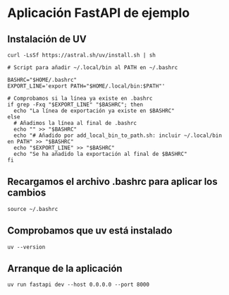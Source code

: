 # Aplicación FastAPI de ejemplo

## Instalación de UV
```shell
curl -LsSf https://astral.sh/uv/install.sh | sh

# Script para añadir ~/.local/bin al PATH en ~/.bashrc

BASHRC="$HOME/.bashrc"
EXPORT_LINE='export PATH="$HOME/.local/bin:$PATH"'

# Comprobamos si la línea ya existe en .bashrc
if grep -Fxq "$EXPORT_LINE" "$BASHRC"; then
  echo "La línea de exportación ya existe en $BASHRC"
else
  # Añadimos la línea al final de .bashrc
  echo "" >> "$BASHRC"
  echo "# Añadido por add_local_bin_to_path.sh: incluir ~/.local/bin en PATH" >> "$BASHRC"
  echo "$EXPORT_LINE" >> "$BASHRC"
  echo "Se ha añadido la exportación al final de $BASHRC"
fi
```
## Recargamos el archivo .bashrc para aplicar los cambios
```shell
source ~/.bashrc
```
## Comprobamos que uv está instalado
```shell
uv --version
```
## Arranque de la aplicación
```shell
uv run fastapi dev --host 0.0.0.0 --port 8000
``` 





